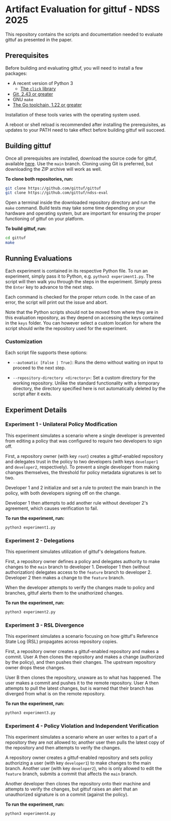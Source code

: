 # Artifact Evaluation for gittuf - NDSS 2025

This repository contains the scripts and documentation needed to evaluate gittuf
as presented in the paper.

## Prerequisites

Before building and evaluating gittuf, you will need to install a few packages:

- A recent version of Python 3
  - [The `click` library](https://pypi.org/project/click/)
- [Git, 2.43 or greater](https://git-scm.com/downloads)
- GNU `make`
- [The Go toolchain, 1.22 or greater](https://go.dev/doc/install)

Installation of these tools varies with the operating system used.

A reboot or shell reload is recommended after installing the prerequisites, as
updates to your PATH need to take effect before building gittuf will succeed.

## Building gittuf

Once all prerequisites are installed, download the source code for gittuf,
available [here](https://github.com/gittuf/gittuf). Use the `main` branch.
Cloning using Git is preferred, but downloading the ZIP archive will work as
well.

**To clone both repositories, run:**
```sh
git clone https://github.com/gittuf/gittuf
git clone https://github.com/gittuf/ndss-eval
```

Open a terminal inside the downloaded repository directory and run the `make`
command. Build tests may take some time depending on your hardware and operating
system, but are important for ensuring the proper functioning of gittuf on your
platform.

**To build gittuf, run:**
```sh
cd gittuf
make
```

## Running Evaluations

Each experiment is contained in its respective Python file. To run an
experiment, simply pass it to Python, e.g. `python3 experiment1.py`. The script
will then walk you through the steps in the experiment. Simply press the `Enter`
key to advance to the next step.

Each command is checked for the proper return code. In the case of an error, the
script will print out the issue and abort.

Note that the Python scripts should not be moved from where they are in this
evaluation repository, as they depend on accessing the keys contained in the
`keys` folder. You can however select a custom location for where the script
should write the repository used for the experiment.

### Customization

Each script file supports these options:

- `--automatic [False | True]`: Runs the demo without waiting on input to
  proceed to the next
  step.

- `--repository-directory <directory>`: Set a custom directory for the working
  repository. Unlike the standard functionality with a temporary directory, the
  directory specified here is not automatically deleted by the script after it
  exits.

## Experiment Details

### Experiment 1 - Unilateral Policy Modification

This experiment simulates a scenario where a single developer is prevented from
editing a policy that was configured to require two developers to sign off.

First, a repository owner (with key `root`) creates a gittuf-enabled repository
and delegates trust in the policy to two developers (with keys `developer1` and
`developer2`, respectively). To prevent a single developer from making changes
themselves, the threshold for policy metadata signatures is set to two.

Developer 1 and 2 initialize and set a rule to protect the main branch in the
policy, with both developers signing off on the change.

Developer 1 then attempts to add another rule without developer 2's agreement,
which causes verification to fail.

**To run the experiment, run:**
```sh
python3 experiment1.py
```

### Experiment 2 - Delegations

This epxeriment simulates utilization of gittuf's delegations feature.

First, a repository owner defines a policy and delegates authority to make
changes to the `main` branch to developer 1. Developer 1 then (without
authorization) delegates access to the `feature` branch to developer 2.
Developer 2 then makes a change to the `feature` branch.

When the developer attempts to verify the changes made to policy and branches,
gittuf alerts them to the unathorized changes.

**To run the experiment, run:**
```sh
python3 experiment2.py
```

### Experiment 3 - RSL Divergence

This experiment simulates a scenario focusing on how gittuf's Reference State
Log (RSL) propagates across repository copies.

First, a repository owner creates a gittuf-enabled repository and makes a
commit. User A then clones the repository and makes a change (authorized by the
policy), and then pushes their changes. The upstream repository owner drops
these changes.

User B then clones the repository, unaware as to what has happened. The user
makes a commit and pushes it to the remote repository. User A then attempts to
pull the latest changes, but is warned that their branch has diverged from what
is on the remote repository.

**To run the experiment, run:**
```sh
python3 experiment3.py
```

### Experiment 4 - Policy Violation and Independent Verification

This experiment simulates a scenario where an user writes to a part of a
repository they are not allowed to; another user then pulls the latest copy of
the repository and then attempts to verify the changes.

A repository owner creates a gittuf-enabled repository and sets policy
authorizing a user (with key `developer1`) to make changes to the main branch.
Another user (with key `developer2`), who is only allowed to edit the `feature`
branch, submits a commit that affects the `main` branch.

Another developer then clones the repository onto their machine and attempts to
verify the changes, but gittuf raises an alert that an unauthorized signature is
on a commit (against the policy).

**To run the experiment, run:**
```sh
python3 experiment4.py
```
